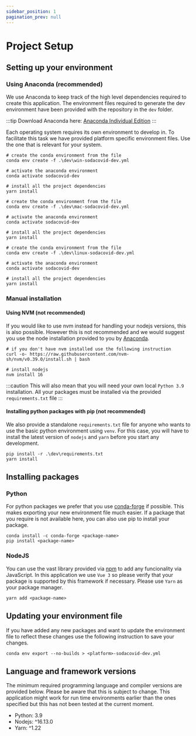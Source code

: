 ```yaml
---
sidebar_position: 1
pagination_prev: null
---
```


# Project Setup

## Setting up your environment

### Using Anaconda (recommended)

We use Anaconda to keep track of the high level dependencies required to create this application. The environment files required to generate the dev environment have been provided with the repository in the `dev` folder.

:::tip
Download Anaconda here: [Anaconda Individual Edition](https://www.anaconda.com/products/individual)
:::

Each operating system requires its own environment to develop in. To facilitate this task we have provided platform specific environment files. Use the one that is relevant for your system.

```shell title="For Windows"
# create the conda environment from the file
conda env create -f .\dev\win-sodacovid-dev.yml

# activate the anaconda environment
conda activate sodacovid-dev

# install all the project dependencies
yarn install

```

```shell title="For macOS"
# create the conda environment from the file
conda env create -f .\dev\mac-sodacovid-dev.yml

# activate the anaconda environment
conda activate sodacovid-dev

# install all the project dependencies
yarn install

```

```shell title="For Linux"
# create the conda environment from the file
conda env create -f .\dev\linux-sodacovid-dev.yml

# activate the anaconda environment
conda activate sodacovid-dev

# install all the project dependencies
yarn install

```

### Manual installation

#### Using NVM (not recommended)

If you would like to use nvm instead for handling your nodejs versions, this is also possible. However this is not recommended and we would suggest you use the node installation provided to you by [Anaconda](#using-anaconda-recommended).

```shell
# if you don't have nvm installed use the following instruction
curl -o- https://raw.githubusercontent.com/nvm-sh/nvm/v0.39.0/install.sh | bash

# install nodejs
nvm install 16

```

:::caution
This will also mean that you will need your own local `Python 3.9` installation. All your packages must be installed via the provided `requirements.txt` file
:::

#### Installing python packages with pip (not recommended)

We also provide a standalone `requirements.txt` file for anyone who wants to use the basic python environment using `venv`. For this case, you will have to install the latest version of `nodejs` and `yarn` before you start any development.

```shell
pip install -r .\dev\requirements.txt
yarn install
```

## Installing packages

### Python

For python packages we prefer that you use [conda-forge](https://anaconda.org/conda-forge) if possible. This makes exporting your new environment file much easier. If a package that you require is not available here, you can also use pip to install your package.

```shell
conda install -c conda-forge <package-name>
pip install <package-name>
```

### NodeJS

You can use the vast library provided via [npm](https://www.npmjs.com/) to add any funcionality via JavaScript. In this application we use `Vue 3` so please verify that your package is supported by this framework if necessary. Please use `Yarn` as your package manager.

```shell
yarn add <package-name>
```

## Updating your environment file

If you have added any new packages and want to update the environment file to reflect these changes use the following instruction to save your changes.

```shell
conda env export --no-builds > <platform>-sodacovid-dev.yml
```

## Language and framework versions

The minimum required programming language and compiler versions are provided below. Please be aware that this is subject to change. This application might work for run time environments earlier than the ones specified but this has not been tested at the current moment.

- Python: 3.9
- Nodejs: ^16.13.0
- Yarn: ^1.22
